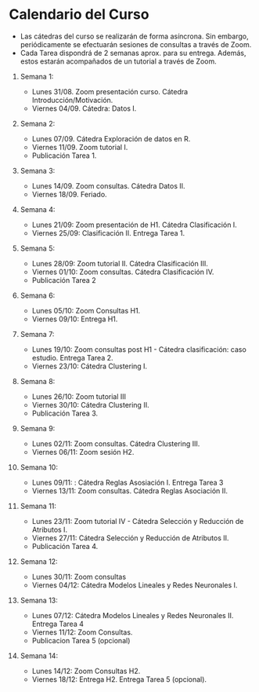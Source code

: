 # Calendario del Curso

* Las cátedras del curso se realizarán de forma asíncrona. Sin embargo, periódicamente se efectuarán sesiones de consultas a través de Zoom.
* Cada Tarea dispondrá de 2 semanas aprox. para su entrega. Además, estos estarán acompañados de un tutorial a través de Zoom. 

1. Semana 1:
	* Lunes 31/08. Zoom presentación curso. Cátedra Introducción/Motivación.
	* Viernes 04/09. Cátedra: Datos I.
2. Semana 2:
	* Lunes 07/09. Cátedra Exploración de datos en R.
	* Viernes 11/09. Zoom tutorial I.
	* Publicación Tarea 1.
3. Semana 3:
	* Lunes 14/09. Zoom consultas. Cátedra Datos II.
	* Viernes 18/09. Feriado.
4. Semana 4:
	* Lunes 21/09: Zoom presentación de H1. Cátedra Clasificación I.
	* Viernes 25/09: Clasificación II. Entrega Tarea 1.
5. Semana 5:
	* Lunes 28/09: Zoom tutorial II. Cátedra Clasificación III.
	* Viernes 01/10: Zoom consultas. Cátedra Clasificación IV. 
	* Publicación Tarea 2
6. Semana 6:
	* Lunes 05/10: Zoom Consultas H1. 
	* Viernes 09/10: Entrega H1.
7. Semana 7:
	* Lunes 19/10: Zoom consultas post H1 - Cátedra clasificación: caso estudio. Entrega Tarea 2.
	* Viernes 23/10: Cátedra Clustering I.
8. Semana 8: 
	* Lunes 26/10: Zoom tutorial III
	* Viernes 30/10: Cátedra Clustering II.
	* Publicación Tarea 3.
9. Semana 9:
	* Lunes 02/11: Zoom consultas. Cátedra Clustering III. 
	* Viernes 06/11: Zoom sesión H2. 
10. Semana 10:
	* Lunes 09/11: : Cátedra Reglas Asosiación I. Entrega Tarea 3
	* Viernes 13/11: Zoom consultas. Cátedra Reglas Asociación II.
	
11. Semana 11:
	* Lunes 23/11: Zoom tutorial IV - Cátedra Selección y Reducción de Atributos I.
	* Viernes 27/11:  Cátedra Selección y Reducción de Atributos II. 
	* Publicación Tarea 4.
12. Semana 12:
	* Lunes 30/11: Zoom consultas
	* Viernes 04/12: Cátedra Modelos Lineales y Redes Neuronales I. 
13. Semana 13:
	* Lunes 07/12: Cátedra Modelos Lineales y Redes Neuronales II. Entrega Tarea 4
	* Viernes 11/12: Zoom Consultas.  
	* Publicacion Tarea 5 (opcional)
14. Semana 14: 
	* Lunes 14/12: Zoom Consultas H2. 
	* Viernes 18/12: Entrega H2. Entrega Tarea 5 (opcional).